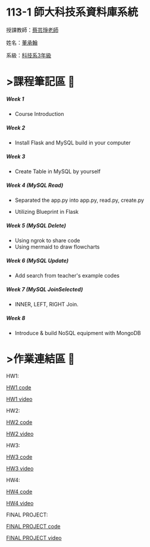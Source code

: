 # 113-1 師大科技系資料庫系統
授課教師：[蔡芸琤老師](https://github.com/pecu)

姓名：[董承翰](https://chenhan0301.github.io/Myweb/)

系級：[科技系3年級](https://www.tahrd.ntnu.edu.tw/)
# >課程筆記區 :blue_book: 

##### Week 1
- Course Introduction

##### Week 2
- Install Flask and MySQL build in your computer

##### Week 3
- Create Table in MySQL by yourself

##### Week 4 (MySQL Read)
- Separated the app.py into app.py, read.py, create.py

- Utilizing Blueprint in Flask

##### Week 5 (MySQL Delete)
- Using ngrok to share code
- Using mermaid to draw flowcharts

##### Week 6 (MySQL Update)
- Add search from teacher's example codes

##### Week 7 (MySQL JoinSelected)
- INNER, LEFT, RIGHT Join.

##### Week 8 
- Introduce & build NoSQL equipment with MongoDB


# >作業連結區 :book: 
HW1:

[HW1 code](https://github.com/chenhan0301/Database-System/tree/main/HW1)


[HW1 video](https://youtu.be/JGgrWMTpqMs)

HW2:

[HW2 code](https://github.com/chenhan0301/Database-System/tree/main/HW2)


[HW2 video](https://youtu.be/ANgQiJWVGgI)

HW3:

[HW3 code](https://github.com/chenhan0301/Database-System/tree/main/HW3)


[HW3 video](https://youtu.be/iSECiP8Uv4M)

HW4:

[HW4 code](https://github.com/chenhan0301/Database-System/tree/main/HW4)


[HW4 video](https://youtu.be/mMRsEw8Fi3o)

FINAL PROJECT:

[FINAL PROJECT code](https://github.com/chenhan0301/Database-System/tree/main/Final%20Project)


[FINAL PROJECT video](https://youtu.be/kVKt1tAQPHY)
